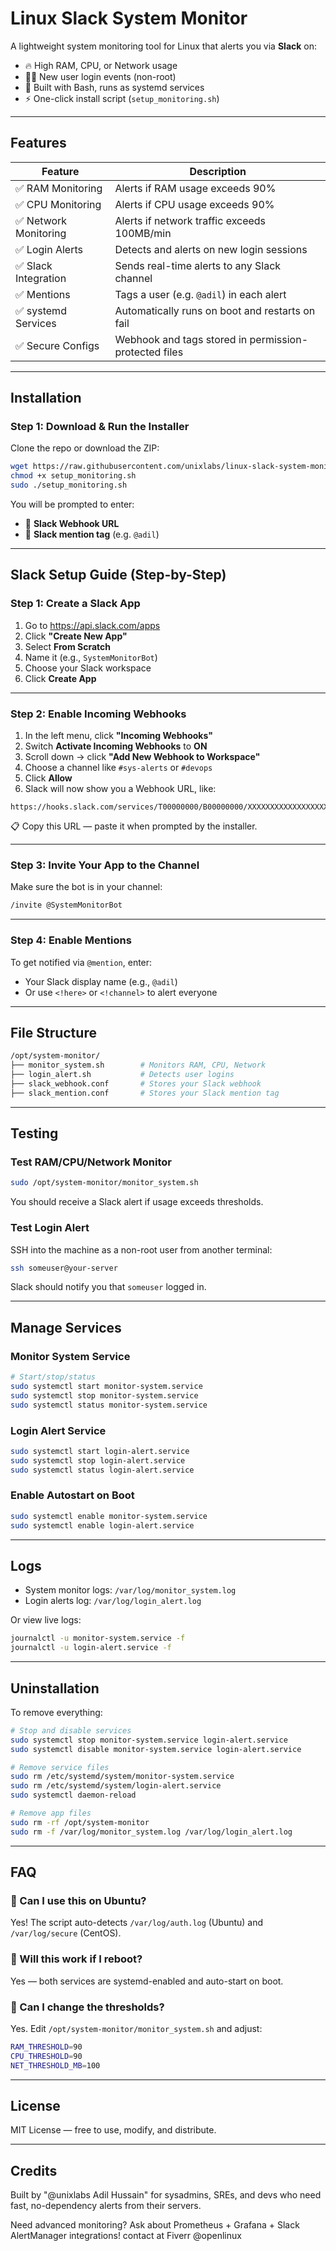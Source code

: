 
# Linux Slack System Monitor

A lightweight system monitoring tool for Linux that alerts you via **Slack** on:

- 🔥 High RAM, CPU, or Network usage
- 🧑‍💻 New user login events (non-root)
- 🧩 Built with Bash, runs as systemd services
- ⚡ One-click install script (`setup_monitoring.sh`)

---

## Features

| Feature               | Description                                        |
|------------------------|----------------------------------------------------|
| ✅ RAM Monitoring       | Alerts if RAM usage exceeds 90%                   |
| ✅ CPU Monitoring       | Alerts if CPU usage exceeds 90%                   |
| ✅ Network Monitoring   | Alerts if network traffic exceeds 100MB/min       |
| ✅ Login Alerts         | Detects and alerts on new login sessions          |
| ✅ Slack Integration    | Sends real-time alerts to any Slack channel       |
| ✅ Mentions             | Tags a user (e.g. `@adil`) in each alert          |
| ✅ systemd Services     | Automatically runs on boot and restarts on fail   |
| ✅ Secure Configs       | Webhook and tags stored in permission-protected files |

---

## Installation

### Step 1: Download & Run the Installer

Clone the repo or download the ZIP:

```bash
wget https://raw.githubusercontent.com/unixlabs/linux-slack-system-monitor/refs/heads/main/setup_monitoring.sh
chmod +x setup_monitoring.sh
sudo ./setup_monitoring.sh
```

You will be prompted to enter:

- 🔗 **Slack Webhook URL**
- 💬 **Slack mention tag** (e.g. `@adil`)

---

## Slack Setup Guide (Step-by-Step)

### Step 1: Create a Slack App

1. Go to https://api.slack.com/apps  
2. Click **"Create New App"**  
3. Select **From Scratch**  
4. Name it (e.g., `SystemMonitorBot`)  
5. Choose your Slack workspace  
6. Click **Create App**

---

### Step 2: Enable Incoming Webhooks

1. In the left menu, click **"Incoming Webhooks"**  
2. Switch **Activate Incoming Webhooks** to **ON**  
3. Scroll down → click **"Add New Webhook to Workspace"**  
4. Choose a channel like `#sys-alerts` or `#devops`  
5. Click **Allow**  
6. Slack will now show you a Webhook URL, like:

```
https://hooks.slack.com/services/T00000000/B00000000/XXXXXXXXXXXXXXXXXXXXXXXX
```

📋 Copy this URL — paste it when prompted by the installer.

---

### Step 3: Invite Your App to the Channel

Make sure the bot is in your channel:

```bash
/invite @SystemMonitorBot
```

---

### Step 4: Enable Mentions

To get notified via `@mention`, enter:

- Your Slack display name (e.g., `@adil`)  
- Or use `<!here>` or `<!channel>` to alert everyone  

---

## File Structure

```bash
/opt/system-monitor/
├── monitor_system.sh        # Monitors RAM, CPU, Network
├── login_alert.sh           # Detects user logins
├── slack_webhook.conf       # Stores your Slack webhook
├── slack_mention.conf       # Stores your Slack mention tag
```

---

## Testing

### Test RAM/CPU/Network Monitor

```bash
sudo /opt/system-monitor/monitor_system.sh
```

You should receive a Slack alert if usage exceeds thresholds.

### Test Login Alert

SSH into the machine as a non-root user from another terminal:

```bash
ssh someuser@your-server
```

Slack should notify you that `someuser` logged in.

---

## Manage Services

### Monitor System Service

```bash
# Start/stop/status
sudo systemctl start monitor-system.service
sudo systemctl stop monitor-system.service
sudo systemctl status monitor-system.service
```

### Login Alert Service

```bash
sudo systemctl start login-alert.service
sudo systemctl stop login-alert.service
sudo systemctl status login-alert.service
```

### Enable Autostart on Boot

```bash
sudo systemctl enable monitor-system.service
sudo systemctl enable login-alert.service
```

---

## Logs

- System monitor logs: `/var/log/monitor_system.log`
- Login alerts log: `/var/log/login_alert.log`

Or view live logs:

```bash
journalctl -u monitor-system.service -f
journalctl -u login-alert.service -f
```

---

## Uninstallation

To remove everything:

```bash
# Stop and disable services
sudo systemctl stop monitor-system.service login-alert.service
sudo systemctl disable monitor-system.service login-alert.service

# Remove service files
sudo rm /etc/systemd/system/monitor-system.service
sudo rm /etc/systemd/system/login-alert.service
sudo systemctl daemon-reload

# Remove app files
sudo rm -rf /opt/system-monitor
sudo rm -f /var/log/monitor_system.log /var/log/login_alert.log
```

---

## FAQ

### 🔹 Can I use this on Ubuntu?
Yes! The script auto-detects `/var/log/auth.log` (Ubuntu) and `/var/log/secure` (CentOS).

### 🔹 Will this work if I reboot?
Yes — both services are systemd-enabled and auto-start on boot.

### 🔹 Can I change the thresholds?
Yes. Edit `/opt/system-monitor/monitor_system.sh` and adjust:

```bash
RAM_THRESHOLD=90
CPU_THRESHOLD=90
NET_THRESHOLD_MB=100
```

---

## License

MIT License — free to use, modify, and distribute.

---

## Credits

Built by "@unixlabs Adil Hussain" for sysadmins, SREs, and devs who need fast, no-dependency alerts from their servers.

Need advanced monitoring? Ask about Prometheus + Grafana + Slack AlertManager integrations! contact at Fiverr @openlinux
